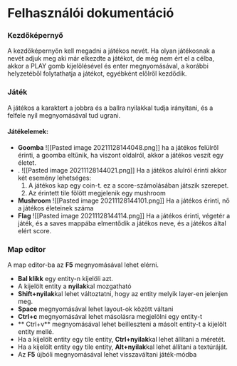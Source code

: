 # Felhasználói dokumentáció
### Kezdőképernyő
A kezdőképernyőn kell megadni a játékos nevét. Ha olyan játékosnak a nevét adjuk meg aki már elkezdte a játékot, de még nem ért el a célba, akkor a PLAY gomb kijelölésével és enter megnyomásával, a korábbi helyzetéből folytathatja a játékot, egyébként előlről kezdődik. 
### Játék
A játékos a karaktert a jobbra és a ballra nyilakkal tudja irányítani, és a felfele nyíl megnyomásával tud ugrani. 
#### Játékelemek:
- **Goomba**
	![[Pasted image 20211128144048.png]]
	ha a játékos felülről érinti, a goomba eltűnik, ha viszont oldalról, akkor a játékos veszít egy életet. 
- .
	![[Pasted image 20211128144021.png]]
	Ha a játékos alulról érinti akkor két esemény lehetséges:
	1. A játékos kap egy coin-t. ez a score-számolásában játszik szerepet.
	2. Az érintett tile fölött megjelenik egy mushroom
- **Mushroom**
	![[Pasted image 20211128144101.png]]
	Ha a játékos érinti, nő a játékos életeinek száma
- **Flag**
![[Pasted image 20211128144114.png]]
	Ha a játékos érinti, végetér a játék, és a saves mappába elmentődik a játékos neve, és a játékos által elért score. 
	
### Map editor
A map editor-ba az **F5** megnyomásával lehet elérni.
- **Bal klikk** egy entity-n kijelöli azt. 
- A kijelölt entity a **nyilak**kal mozgatható
- **Shift+nyilak**kal lehet változtatni, hogy az entity melyik layer-en jelenjen meg.
- **Space** megnyomásával lehet layout-ok között váltani
- **Ctrl+c** megnyomásával lehet másolásra megjelölni egy entity-t
- ** Ctrl+v** megnyomásával lehet beilleszteni a másolt entity-t a kijelölt entity mellé. 
- Ha a kijelölt entity egy tile entity, **Ctrl+nyilak**kal lehet állítani a méretét. 
- Ha a kijelölt entity egy tile entity, **Alt+nyilak**kal lehet állítani a textúráját.
- Az **F5** újbóli megnyomásával lehet visszaváltani játék-módba
